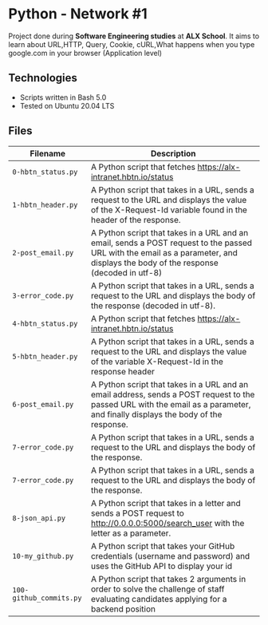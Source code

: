 # Python - Network #1
Project done during **Software Engineering studies** at **ALX School**. It aims to learn about URL,HTTP, Query, Cookie, cURL,What happens when you type google.com in your browser (Application level)
## Technologies
* Scripts written in Bash 5.0
* Tested on Ubuntu 20.04 LTS

## Files

| Filename | Description |
| -------- | ----------- |
| `0-hbtn_status.py` |A Python script that fetches https://alx-intranet.hbtn.io/status |
|`1-hbtn_header.py` | A Python script that takes in a URL, sends a request to the URL and displays the value of the X-Request-Id variable found in the header of the response.|
|`2-post_email.py` | A Python script that takes in a URL and an email, sends a POST request to the passed URL with the email as a parameter, and displays the body of the response (decoded in utf-8)|
|`3-error_code.py` | A Python script that takes in a URL, sends a request to the URL and displays the body of the response (decoded in utf-8). |
|`4-hbtn_status.py` | A Python script that fetches https://alx-intranet.hbtn.io/status|
|`5-hbtn_header.py` | A Python script that takes in a URL, sends a request to the URL and displays the value of the variable X-Request-Id in the response header|
|`6-post_email.py`| A Python script that takes in a URL and an email address, sends a POST request to the passed URL with the email as a parameter, and finally displays the body of the response.|
|`7-error_code.py` | A Python script that takes in a URL, sends a request to the URL and displays the body of the response.|
|`7-error_code.py` | A Python script that takes in a URL, sends a request to the URL and displays the body of the response.|
|`8-json_api.py` | A Python script that takes in a letter and sends a POST request to http://0.0.0.0:5000/search_user with the letter as a parameter.|
|`10-my_github.py` | A Python script that takes your GitHub credentials (username and password) and uses the GitHub API to display your id|
|`100-github_commits.py` | A Python script that takes 2 arguments in order to solve the challenge of staff evaluating candidates applying for a backend position|
